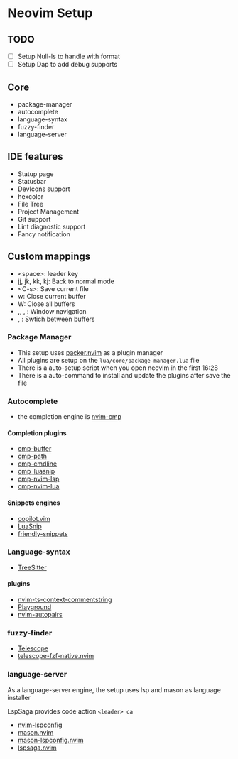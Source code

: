 # Neovim Setup

## TODO
- [ ] Setup Null-ls to handle with format
- [ ] Setup Dap to add debug supports

## Core
- package-manager
- autocomplete
- language-syntax
- fuzzy-finder
- language-server

## IDE features
- Statup page
- Statusbar
- DevIcons support
- hexcolor
- File Tree
- Project Management
- Git support
- Lint diagnostic support
- Fancy notification

## Custom mappings
- \<space\>: leader key
- jj, jk, kk, kj: Back to normal mode
- \<C-s\>: Save current file
- <leader>w: Close current buffer
- <leader>W: Close all buffers
- <C-h>,<C-j>, <C-k>, <C-l>: Window navigation
- <TAB>, <S-TAB>: Swtich between buffers

### Package Manager

- This setup uses [packer.nvim](https://github.com/wbthomason/packer.nvim) as a plugin manager
- All plugins are setup on the `lua/core/package-manager.lua` file
- There is a auto-setup script when you open neovim in the first 16:28
- There is a auto-command to install and update the plugins after save the file

### Autocomplete

- the completion engine is [nvim-cmp](https://github.com/hrsh7th/nvim-cmp)

#### Completion plugins
- [cmp-buffer](https://github.com/hrsh7th/cmp-buffer)
- [cmp-path](http://github.com/hrsh7th/cmp-path)
- [cmp-cmdline](http://github.com/hrsh7th/cmp-cmdline)
- [cmp_luasnip](http://github.com/saadparwaiz1/cmp_luasnip)
- [cmp-nvim-lsp](http://github.com/hrsh7th/cmp-nvim-lsp)
- [cmp-nvim-lua](http://github.com/hrsh7th/cmp-nvim-lua)

#### Snippets engines

- [copilot.vim](http://github.com/github/copilot.vim)
- [LuaSnip](http://github.com/L3MON4D3/LuaSnip)
- [friendly-snippets](http://github.com/rafamadriz/friendly-snippets)

### Language-syntax

- [TreeSitter](https://github.com/nvim-treesitter/nvim-treesitter)

#### plugins

- [nvim-ts-context-commentstring](https://github.com/nvim-treesitter/nvim-treesitter)
- [Playground](https://github.com/nvim-treesitter/playground)
- [nvim-autopairs](https://github.com/windwp/nvim-autopairs)


### fuzzy-finder
- [Telescope](https://github.com/nnvim-telescope/telescope.nvim)
- [telescope-fzf-native.nvim](https://github.com/nnvim-telescope/telescope-fzf-native.nvim)


### language-server
As a language-server engine, the setup uses lsp and mason as language installer

LspSaga provides code action `<leader> ca`

- [nvim-lspconfig](https://github.com/nneovim/nvim-lspconfig)
- [mason.nvim](https://github.com/nwilliamboman/mason.nvim)
- [mason-lspconfig.nvim](https://github.com/nwilliamboman/mason-lspconfig.nvim)
- [lspsaga.nvim](https://github.com/ntami5/lspsaga.nvim)
